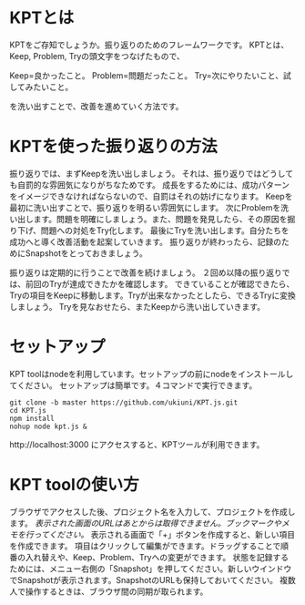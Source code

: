 # KPTとは
KPTをご存知でしょうか。振り返りのためのフレームワークです。
KPTとは、Keep, Problem, Tryの頭文字をつなげたもので、

Keep=良かったこと。
Problem=問題だったこと。
Try=次にやりたいこと、試してみたいこと。

を洗い出すことで、改善を進めていく方法です。

# KPTを使った振り返りの方法
振り返りでは、まずKeepを洗い出しましょう。
それは、振り返りではどうしても自罰的な雰囲気になりがちなためです。
成長をするためには、成功パターンをイメージできなければならないので、自罰はそれの妨げになります。
Keepを最初に洗い出すことで、振り返りを明るい雰囲気にします。
次にProblemを洗い出します。問題を明確にしましょう。また、問題を発見したら、その原因を掘り下げ、問題への対処をTry化します。
最後にTryを洗い出します。自分たちを成功へと導く改善活動を起案していきます。
振り返りが終わったら、記録のためにSnapshotをとっておきましょう。

振り返りは定期的に行うことで改善を続けましょう。
２回め以降の振り返りでは、前回のTryが達成できたかを確認します。
できていることが確認できたら、Tryの項目をKeepに移動します。Tryが出来なかったとしたら、できるTryに変換しましょう。
Tryを見なおせたら、またKeepから洗い出していきます。

# セットアップ
KPT toolはnodeを利用しています。セットアップの前にnodeをインストールしてください。
セットアップは簡単です。４コマンドで実行できます。
```bash:セットアップ方法
git clone -b master https://github.com/ukiuni/KPT.js.git
cd KPT.js
npm install
nohup node kpt.js &
```
http://localhost:3000 にアクセスすると、KPTツールが利用できます。

# KPT toolの使い方
ブラウザでアクセスした後、プロジェクト名を入力して、プロジェクトを作成します。
*表示された画面のURLはあとからは取得できません。ブックマークやメモを行ってください。*
表示される画面で「+」ボタンを作成すると、新しい項目を作成できます。
項目はクリックして編集ができます。ドラッグすることで順番の入れ替えや、Keep、Problem、Tryへの変更ができます。
状態を記録するためには、メニュー右側の「Snapshot」を押してください。新しいウインドウでSnapshotが表示されます。SnapshotのURLも保持しておいてください。
複数人で操作するときは、ブラウザ間の同期が取られます。